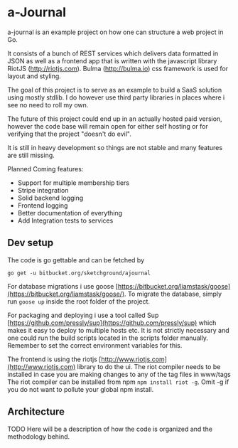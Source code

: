# a-Journal

a-journal is an example project on how one can structure a web project in Go.

It consists of a bunch of REST services which delivers data formatted in JSON as well as a frontend app that is written with the javascript library RiotJS (http://riotjs.com). Bulma (http://bulma.io) css framework is used for layout and styling.

The goal of this project is to serve as an example to build a SaaS solution using mostly stdlib. I do however use third party libraries in places where i see no need to roll my own.

The future of this project could end up in an actually hosted paid version, however the code base will remain open for either self hosting or for verifying that the project "doesn't do evil".

It is still in heavy development so things are not stable and many features are still missing.

Planned Coming features:

*   Support for multiple membership tiers
*   Stripe integration
*   Solid backend logging
*   Frontend logging
*   Better documentation of everything
*   Add Integration tests to services

## Dev setup

The code is go gettable and can be fetched by

```
go get -u bitbucket.org/sketchground/ajournal
```

For database migrations i use goose [https://bitbucket.org/liamstask/goose](https://bitbucket.org/liamstask/goose/).
To migrate the database, simply run `goose up` inside the root folder of the project.

For packaging and deploying i use a tool called Sup [https://github.com/pressly/sup](https://github.com/pressly/sup) which makes it easy to deploy to multiple hosts etc. It is not strictly necessary and one could run the build scripts located in the scripts folder manually. Remember to set the correct environment variables for this.

The frontend is using the riotjs [http://www.riotjs.com](http://www.riotjs.com) library to do the ui. The riot compiler needs to be installed in case you are making changes to any of the tag files in www/tags
The riot compiler can be installed from npm `npm install riot -g`. Omit -g if you do not want to pollute your global npm install.


## Architecture
TODO Here will be a description of how the code is organized and the methodology behind.
